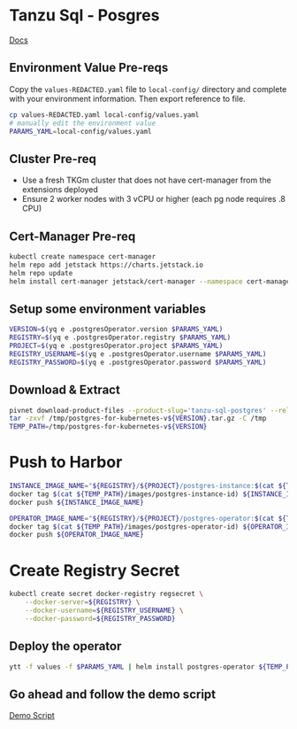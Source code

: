 # Tanzu Sql - Posgres

[Docs](https://postgres-kubernetes.docs.pivotal.io/1-1/installing.html)

## Environment Value Pre-reqs

Copy the `values-REDACTED.yaml` file to `local-config/` directory and complete with your environment information.  Then export reference to file.

```bash
cp values-REDACTED.yaml local-config/values.yaml
# manually edit the environment value
PARAMS_YAML=local-config/values.yaml
```

## Cluster Pre-req

- Use a fresh TKGm cluster that does not have cert-manager from the extensions deployed
- Ensure 2 worker nodes with 3 vCPU or higher (each pg node requires .8 CPU)

## Cert-Manager Pre-req

```bash
kubectl create namespace cert-manager
helm repo add jetstack https://charts.jetstack.io
helm repo update
helm install cert-manager jetstack/cert-manager --namespace cert-manager  --version v1.0.2 --set installCRDs=true
```

## Setup some environment variables

```bash
VERSION=$(yq e .postgresOperator.version $PARAMS_YAML)
REGISTRY=$(yq e .postgresOperator.registry $PARAMS_YAML)
PROJECT=$(yq e .postgresOperator.project $PARAMS_YAML)
REGISTRY_USERNAME=$(yq e .postgresOperator.username $PARAMS_YAML)
REGISTRY_PASSWORD=$(yq e .postgresOperator.password $PARAMS_YAML)
```

## Download & Extract

```bash
pivnet download-product-files --product-slug='tanzu-sql-postgres' --release-version='1.1.0' --product-file-id=893946 --download-dir /tmp
tar -zxvf /tmp/postgres-for-kubernetes-v${VERSION}.tar.gz -C /tmp
TEMP_PATH=/tmp/postgres-for-kubernetes-v${VERSION}
```

# Push to Harbor

```bash
INSTANCE_IMAGE_NAME="${REGISTRY}/${PROJECT}/postgres-instance:$(cat ${TEMP_PATH}/images/postgres-instance-tag)"
docker tag $(cat ${TEMP_PATH}/images/postgres-instance-id) ${INSTANCE_IMAGE_NAME}
docker push ${INSTANCE_IMAGE_NAME}

OPERATOR_IMAGE_NAME="${REGISTRY}/${PROJECT}/postgres-operator:$(cat ${TEMP_PATH}/images/postgres-operator-tag)"
docker tag $(cat ${TEMP_PATH}/images/postgres-operator-id) ${OPERATOR_IMAGE_NAME}
docker push ${OPERATOR_IMAGE_NAME}
```

# Create Registry Secret

```bash
kubectl create secret docker-registry regsecret \
    --docker-server=${REGISTRY} \
    --docker-username=${REGISTRY_USERNAME} \
    --docker-password=${REGISTRY_PASSWORD}
```

## Deploy the operator

```bash
ytt -f values -f $PARAMS_YAML | helm install postgres-operator ${TEMP_PATH}/operator/ -f -
```

## Go ahead and follow the demo script

[Demo Script](demo.md)
